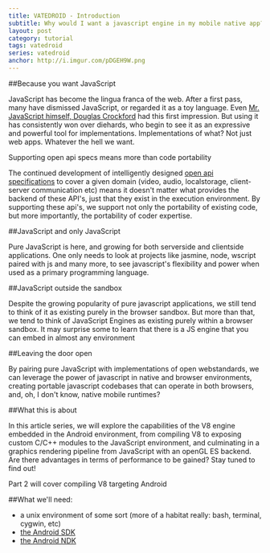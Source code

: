 ```yaml
---
title: VATEDROID - Introduction
subtitle: Why would I want a javascript engine in my mobile native app?
layout: post
category: tutorial
tags: vatedroid
series: vatedroid
anchor: http://i.imgur.com/pDGEH9W.png
---
```


##Because you want JavaScript

JavaScript has become the lingua franca of the web. After a first pass, many have dismissed JavaScript, or regarded it as a toy language. Even <a href="http://javascript.crockford.com/survey.html" target="_blank">Mr. JavaScript himself, Douglas Crockford</a> had this first impression. But using it has consistently won over diehards, who begin to see it as an expressive and powerful tool for implementations. Implementations of what? Not just web apps. Whatever the hell we want.

Supporting open api specs means more than code portability

The continued development of intelligently designed <a href="http://www.w3.org/TR/2010/WD-html5-20100624/" target="_blank">open api specifications</a> to cover a given domain (video, audio, localstorage, client-server communication etc) means it doesn't matter what provides the backend of these API's, just that they exist in the execution environment. By supporting these api's, we support not only the portability of existing code, but more importantly, the portability of coder expertise.


##JavaScript and only JavaScript

Pure JavaScript is here, and growing for both serverside and clientside applications. One only needs to look at projects like jasmine, node, wscript paired with js and many more, to see javascript's flexibility and power when used as a primary programming language.

##JavaScript outside the sandbox

Despite the growing popularity of pure javascript applications, we still tend to think of it as existing purely in the browser sandbox. But more than that, we tend to think of JavaScript Engines as existing purely within a browser sandbox. It may surprise some to learn that there is a JS engine that you can embed in almost any environment

##Leaving the door open

By pairing pure JavaScript with implementations of open webstandards, we can leverage the power of javascript in native and browser environments, creating portable javascript codebases that can operate in both browsers, and, oh, I don't know, native mobile runtimes?

##What this is about

In this article series, we will explore the capabilities of the V8 engine embedded in the Android environment, from compiling V8 to exposing custom C/C++ modules to the JavaScript environment, and culminating in a graphics rendering pipeline from JavaScript with an openGL ES backend. Are there advantages in terms of performance to be gained? Stay tuned to find out!

Part 2 will cover compiling V8 targeting Android


##What we'll need:
<ul>
<li>a unix environment of some sort (more of a habitat really: bash, terminal, cygwin, etc)</li>
<li><a href="http://developer.android.com/sdk/index.html" target="_blank">the Android SDK</a></li>
<li><a href="http://developer.android.com/tools/sdk/ndk/index.html" target="_blank">the Android NDK</a></li>
</ul>
